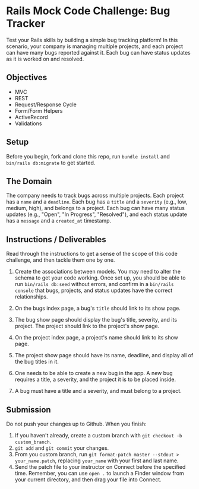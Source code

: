
# Rails Mock Code Challenge: Bug Tracker

Test your Rails skills by building a simple bug tracking platform! In this scenario, your company is managing multiple projects, and each project can have many bugs reported against it. Each bug can have status updates as it is worked on and resolved.

## Objectives

- MVC
- REST
- Request/Response Cycle
- Form/Form Helpers
- ActiveRecord
- Validations

## Setup

Before you begin, fork and clone this repo, run `bundle install` and `bin/rails db:migrate` to get started.

## The Domain

The company needs to track bugs across multiple projects. Each project has a `name` and a `deadline`. Each bug has a `title` and a `severity` (e.g., low, medium, high), and belongs to a project. Each bug can have many status updates (e.g., "Open", "In Progress", "Resolved"), and each status update has a `message` and a `created_at` timestamp.

## Instructions / Deliverables

Read through the instructions to get a sense of the scope of this code challenge, and then tackle them one by one.

1. Create the associations between models. You may need to alter the schema to get your code working. Once set up, you should be able to run `bin/rails db:seed` without errors, and confirm in a `bin/rails console` that bugs, projects, and status updates have the correct relationships.

2. On the bugs index page, a bug's `title` should link to its show page.

3. The bug show page should display the bug's title, severity, and its project. The project should link to the project's show page.

4. On the project index page, a project's name should link to its show page.

5. The project show page should have its name, deadline, and display all of the bug titles in it.

6. One needs to be able to create a new bug in the app. A new bug requires a title, a severity, and the project it is to be placed inside.

7. A bug must have a title and a severity, and must belong to a project.

## Submission

Do not push your changes up to Github. When you finish:

1. If you haven't already, create a custom branch with `git checkout -b custom_branch`.
1. `git add` and `git commit` your changes.
1. From you custom branch, run `git format-patch master --stdout > your_name.patch`, replacing `your_name` with your first and last name.
1. Send the patch file to your instructor on Connect before the specified time. Remember, you can use `open .` to launch a Finder window from your current directory, and then drag your file into Connect.
